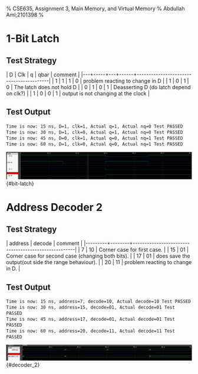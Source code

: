 % CSE635, Assignment 3, Main Memory, and Virtual Memory
% Abdullah Aml;2101398
% 

# 1-Bit Latch

## Test Strategy
| D | Clk | q | qbar | comment                                 |
|---+-----+---+------+-----------------------------------------|
| 1 |   1 | 1 |    0 | problem reacting to change in D         |
| 1 |   0 | 1 |    0 | The latch does not hold D               |
| 0 |   1 | 0 |    1 | Deasserting D (do latch depend on clk?) |
| 1 |   0 | 0 |    1 | output is not changing at the clock     |

## Test Output
```
Time is now: 15 ns, D=1, clk=1, Actual q=1, Actual nq=0 Test PASSED
Time is now: 30 ns, D=1, clk=0, Actual q=1, Actual nq=0 Test PASSED
Time is now: 45 ns, D=0, clk=1, Actual q=0, Actual nq=1 Test PASSED
Time is now: 60 ns, D=1, clk=0, Actual q=0, Actual nq=1 Test PASSED
```

![1-bit Latch](../1_bit_latch/sim.png){#bit-latch}


# Address Decoder 2

## Test Strategy
| address | decode | comment                                             |
|---------+--------+-----------------------------------------------------|
|       7 |     10 | Corner case for first case.                         |
|      15 |     01 | Corner case for second case (changing both bits).   |
|      17 |     01 | does save the output(out side the range behaviour). |
|      20 |     11 | problem reacting to change in D.                    |


## Test Output
```
Time is now: 15 ns, address=7, decode=10, Actual decode=10 Test PASSED
Time is now: 30 ns, address=15, decode=01, Actual decode=01 Test PASSED
Time is now: 45 ns, address=17, decode=01, Actual decode=01 Test PASSED
Time is now: 60 ns, address=20, decode=11, Actual decode=11 Test PASSED
```

![Address Decoder_2](../decoder_2/sim.png){#decoder_2}
